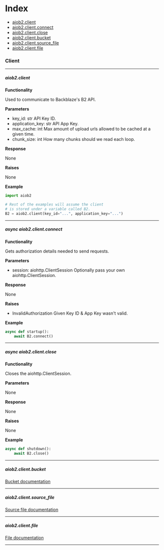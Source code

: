 # Index
- [aiob2.client](#aiob2client)
- [aiob2.client.connect](#async-aiob2clientconnect)
- [aiob2.client.close](#async-aiob2clientclose)
- [aiob2.client.bucket](#aiob2clientbucket)
- [aiob2.client.source_file](#aiob2clientsource_file)
- [aiob2.client.file](#aiob2clientfile)

### Client
___

##### aiob2.client

**Functionality**

Used to communicate to Backblaze's B2 API.


**Parameters**

- key_id: str
    API Key ID.
- application_key: str
    API App Key.
- max_cache: int
    Max amount of upload urls allowed to be cached at a given time.
- chunk_size: int
    How many chunks should we read each loop.

**Response**

None

**Raises**

None

**Example**

```python
import aiob2

# Rest of the examples will assume the client
# is stored under a variable called B2.
B2 = aiob2.client(key_id="...", application_key="...")
```

___

##### async aiob2.client.connect

**Functionality**

Gets authorization details needed to send requests.


**Parameters**

- session: aiohttp.ClientSession
    Optionally pass your own aiohttp.ClientSession.

**Response**

None

**Raises**

- InvalidAuthorization
    Given Key ID & App Key wasn't valid.

**Example**

```python
async def startup():
    await B2.connect()
```

___

##### async aiob2.client.close

**Functionality**

Closes the aiohttp.ClientSession.


**Parameters**

None

**Response**

None

**Raises**

None

**Example**

```python
async def shutdown():
    await B2.close()
```

___

##### aiob2.client.bucket

[Bucket documentation](/docs/bucket.md)

___

##### aiob2.client.source_file

[Source file documentation](/docs/source_file.md)

___

##### aiob2.client.file

[File documentation](/docs/file.md)

___